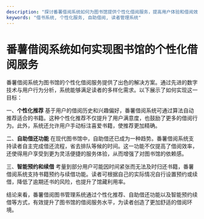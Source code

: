 ```yaml
---
description: "探讨番薯借阅系统如何为图书馆提供个性化借阅服务，提高用户体验和借阅效率。"
keywords: "借书系统, 个性化服务, 自助借阅, 读者管理系统"
---
```

# 番薯借阅系统如何实现图书馆的个性化借阅服务

番薯借阅系统为图书馆的个性化借阅服务提供了出色的解决方案。通过先进的数字技术与用户行为分析，系统能够满足读者的多样化需求。以下展示了如何实现这一目标：

一、**个性化推荐**
基于用户的借阅历史和兴趣偏好，番薯借阅系统可通过算法自动推荐适合的书籍。这种个性化推荐不仅提升了用户满意度，也鼓励了更多的借阅行为。此外，系统还允许用户手动标注喜爱书籍，使推荐更加精确。

二、**自助借还功能**
在现代图书馆中，自助借还已成为一种趋势。番薯借阅系统支持读者自主完成借还流程，省去排队等候的时间。这一功能不仅提高了借阅效率，还使得用户享受到更为灵活便捷的服务体验，从而增强了对图书馆的依赖感。

三、**智能预约和续借**
考量到部分用户可能因时间紧张而无法及时归还书籍，番薯借阅系统支持书籍预约与续借功能。读者可根据自己的实际情况自行设置预约或续借，降低了逾期还书的风险，也提升了馆藏利用率。

结论来看，番薯借阅图书管理系统通过个性化推荐、自助借还功能以及智能预约续借等方式，有效提升了图书馆的借阅服务水平，为读者创造了更加舒适的借阅环境。
